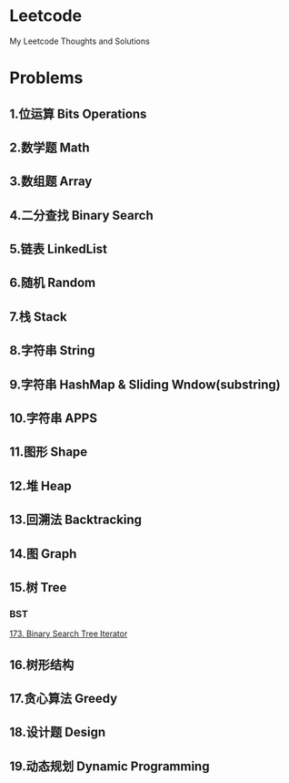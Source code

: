 # Leetcode
My Leetcode Thoughts and Solutions

# Problems

## 1.位运算 Bits Operations

## 2.数学题 Math

## 3.数组题 Array

## 4.二分查找 Binary Search

## 5.链表 LinkedList

## 6.随机 Random

## 7.栈 Stack

## 8.字符串 String

## 9.字符串 HashMap & Sliding Wndow(substring)

## 10.字符串 APPS

## 11.图形 Shape

## 12.堆 Heap

## 13.回溯法 Backtracking

## 14.图 Graph

## 15.树 Tree
### BST
[173. Binary Search Tree Iterator](https://github.com/aChrisChen/Leetcode/tree/master/src/_15_树_Tree/BST)

## 16.树形结构

## 17.贪心算法 Greedy

## 18.设计题 Design

## 19.动态规划 Dynamic Programming
